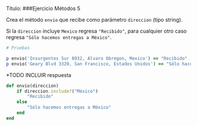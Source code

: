 Título:
###Ejercicio Métodos 5

Crea el método `envio` que recibe como parámetro `direccion` (tipo string).

Si la `direccion` incluye `Mexico` regresa `"Recibido"`, para cualquier otro caso regresa `"Sólo hacemos entregas a México"`.

```ruby
# Pruebas

p envio('Insurgentes Sur 8932, Alvaro Obregon, Mexico') == "Recibido"
p envio('Geary Blvd 3320, San Francisco, Estados Unidos') == "Sólo hacemos entregas a México"
```

*TODO INCLUIR respuesta
```ruby
def envio(direccion)
    if direccion.include?("México")
        "Recibido"
    else
        "Sólo hacemos entregas a México"
    end
end
```
